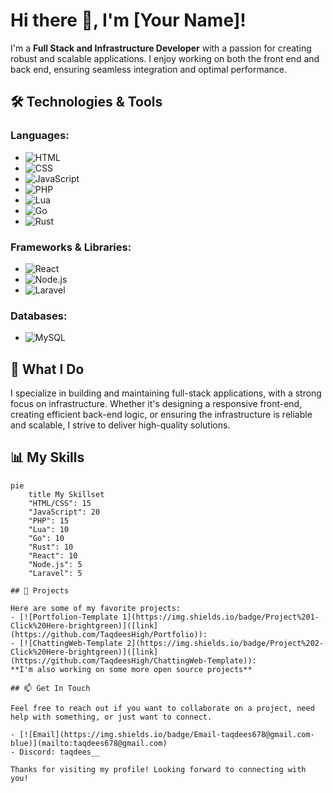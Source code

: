 # Hi there 👋, I'm [Your Name]!

I'm a **Full Stack and Infrastructure Developer** with a passion for creating robust and scalable applications. I enjoy working on both the front end and back end, ensuring seamless integration and optimal performance.

## 🛠️ Technologies & Tools

### Languages:
- ![HTML](https://img.shields.io/badge/-HTML-E34F26?style=flat&logo=html5&logoColor=white)
- ![CSS](https://img.shields.io/badge/-CSS-1572B6?style=flat&logo=css3&logoColor=white)
- ![JavaScript](https://img.shields.io/badge/-JavaScript-F7DF1E?style=flat&logo=javascript&logoColor=black)
- ![PHP](https://img.shields.io/badge/-PHP-777BB4?style=flat&logo=php&logoColor=white)
- ![Lua](https://img.shields.io/badge/-Lua-2C2D72?style=flat&logo=lua&logoColor=white)
- ![Go](https://img.shields.io/badge/-Go-00ADD8?style=flat&logo=go&logoColor=white)
- ![Rust](https://img.shields.io/badge/-Rust-000000?style=flat&logo=rust&logoColor=white)

### Frameworks & Libraries:
- ![React](https://img.shields.io/badge/-React-61DAFB?style=flat&logo=react&logoColor=black)
- ![Node.js](https://img.shields.io/badge/-Node.js-339933?style=flat&logo=node.js&logoColor=white)
- ![Laravel](https://img.shields.io/badge/-Laravel-FF2D20?style=flat&logo=laravel&logoColor=white)

### Databases:
- ![MySQL](https://img.shields.io/badge/-MySQL-4479A1?style=flat&logo=mysql&logoColor=white)

## 🚀 What I Do

I specialize in building and maintaining full-stack applications, with a strong focus on infrastructure. Whether it's designing a responsive front-end, creating efficient back-end logic, or ensuring the infrastructure is reliable and scalable, I strive to deliver high-quality solutions.

## 📊 My Skills

```mermaid
pie
    title My Skillset
    "HTML/CSS": 15
    "JavaScript": 20
    "PHP": 15
    "Lua": 10
    "Go": 10
    "Rust": 10
    "React": 10
    "Node.js": 5
    "Laravel": 5

## 🌟 Projects

Here are some of my favorite projects:
- [![Portfolion-Template 1](https://img.shields.io/badge/Project%201-Click%20Here-brightgreen)]([link](https://github.com/TaqdeesHigh/Portfolio)):
- [![ChattingWeb-Template 2](https://img.shields.io/badge/Project%202-Click%20Here-brightgreen)]([link](https://github.com/TaqdeesHigh/ChattingWeb-Template)): 
**I'm also working on some more open source projects**

## 📫 Get In Touch

Feel free to reach out if you want to collaborate on a project, need help with something, or just want to connect.

- [![Email](https://img.shields.io/badge/Email-taqdees678@gmail.com-blue)](mailto:taqdees678@gmail.com)
- Discord: taqdees__

Thanks for visiting my profile! Looking forward to connecting with you!


